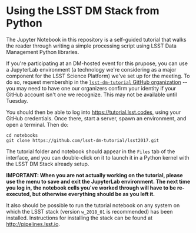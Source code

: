# Using the LSST DM Stack from Python

The Jupyter Notebook in this repository is a self-guided tutorial that walks the reader through writing a simple processing script using LSST Data Management Python libraries.


If you're participating at an DM-hosted event for this prupose, you can use a JupyterLab environment (a technology we're considering as a major component for the LSST Science Platform) we've set up for the meeting.  To do so, request membership in the [`lsst-dm-tutorial` GitHub organization](https://github.com/lsst-dm-tutorial) -- you may need to have one our organizers confirm your identity if your GitHub account isn't one we recognize.  This may not be available until Tuesday.

You should then be able to log into https://tutorial.lsst.codes, using your GitHub credentials.  Once there, start a server, spawn an environment, and  open a terminal.  Then do:

```
cd notebooks
git clone https://github.com/lsst-dm-tutorial/lsst2017.git
```

The tutorial folder and notebook should appear in the `Files` tab of the interface, and you can double-click on it to launch it in a Python kernel with the LSST DM Stack already setup.

**IMPORTANT: When you are not actually working on the tutorial, please use the menu to save and exit the JupyterLab environment.  The next time you log in, the notebook cells you've worked through will have to be re-executed, but otherwise everything should be as you left it.**

It also should be possible to run the tutorial notebook on any system on which the LSST stack (version `w_2018_01` is recommended) has been installed.  Instructions for installing the stack can be found at http://pipelines.lsst.io.
